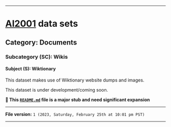 
***

# [AI2001](https://github.com/seanpm2001/AI2001/) data sets

## Category: Documents

### Subcategory (SC): Wikis

#### Subject (S): Wiktionary

This dataset makes use of Wiktionary website dumps and images.

This dataset is under development/coming soon.

**🌱️ This [`README.md`](/README.md) file is a major stub and need significant expansion**

***

**File version:** `1 (2023, Saturday, February 25th at 10:01 pm PST)`

***
